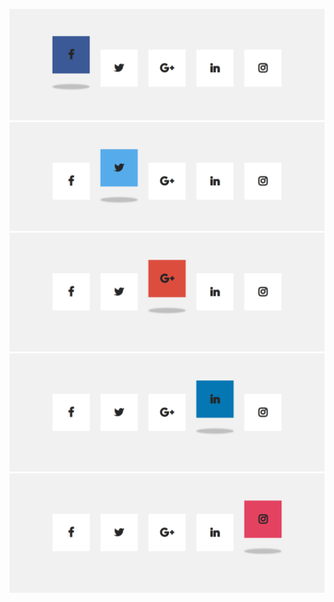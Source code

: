 ![Alt text](preview_01.png)
![Alt text](preview_02.png)
![Alt text](preview_03.png)
![Alt text](preview_04.png)
![Alt text](preview_05.png)

<!-- Reference -->

[CSS 3D Social Media Icon With Cool Hover Effects - How To Use FontAwesome]:https://www.youtube.com/watch?v=2P8jtNcZk80
